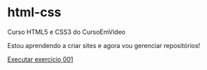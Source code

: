 # html-css
 Curso HTML5 e CSS3  do CursoEmVideo

 Estou aprendendo a criar sites e agora vou gerenciar repositórios!

 <a href="https://deidivan.github.io/html-css/exercicios/ex001/index.html">Executar exercicio 001</a>